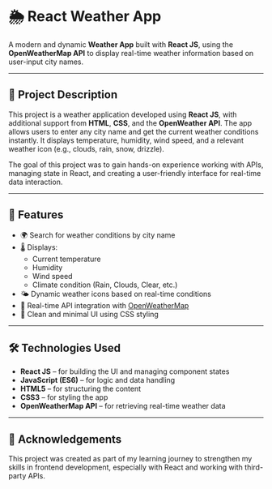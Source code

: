 # 🌦️ React Weather App

A modern and dynamic **Weather App** built with **React JS**, using the **OpenWeatherMap API** to display real-time weather information based on user-input city names.

---

## 📌 Project Description

This project is a weather application developed using **React JS**, with additional support from **HTML**, **CSS**, and the **OpenWeather API**. The app allows users to enter any city name and get the current weather conditions instantly. It displays temperature, humidity, wind speed, and a relevant weather icon (e.g., clouds, rain, snow, drizzle).

The goal of this project was to gain hands-on experience working with APIs, managing state in React, and creating a user-friendly interface for real-time data interaction.

---

## 🔑 Features

- 🌍 Search for weather conditions by city name
- 🌡️ Displays:
  - Current temperature
  - Humidity
  - Wind speed
  - Climate condition (Rain, Clouds, Clear, etc.)
- 🌤️ Dynamic weather icons based on real-time conditions
- 🔄 Real-time API integration with [OpenWeatherMap](https://openweathermap.org/)
- 💅 Clean and minimal UI using CSS styling

---

## 🛠️ Technologies Used

- **React JS** – for building the UI and managing component states
- **JavaScript (ES6)** – for logic and data handling
- **HTML5** – for structuring the content
- **CSS3** – for styling the app
- **OpenWeatherMap API** – for retrieving real-time weather data

---

## 🙌 Acknowledgements
This project was created as part of my learning journey to strengthen my skills in frontend development, especially with React and working with third-party APIs.
